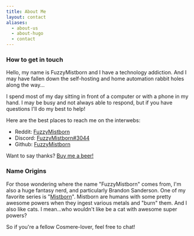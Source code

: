 ```yaml
---
title: About Me
layout: contact
aliases:
  - about-us
  - about-hugo
  - contact
---
```


### How to get in touch

Hello, my name is FuzzyMistborn and I have a technology addiction.  And I may have fallen down the self-hosting and home automation rabbit holes along the way...

I spend most of my day sitting in front of a computer or with a phone in my hand.  I may be busy and not always able to respond, but if you have questions I'll do my best to help!

Here are the best places to reach me on the interwebs:

- Reddit: [FuzzyMistborn](https://reddit.com/u/FuzzyMistborn/)
- Discord: [FuzzyMistborn#3044](https://discord.com/)
- Github: [FuzzyMistborn](https://github.com/FuzzyMistborn/)

Want to say thanks? [Buy me a beer!](https://www.buymeacoffee.com/fuzzymistborn)

### Name Origins

For those wondering where the name "FuzzyMistborn" comes from, I'm also a huge fantasy nerd, and particularly Brandon Sanderson.  One of my favorite series is "[Mistborn](https://en.wikipedia.org/wiki/Mistborn)".  Mistborn are humans with some pretty awesome powers when they ingest various metals and "burn" them.  And I also like cats.  I mean...who wouldn't like be a cat with awesome super powers?

So if you're a fellow Cosmere-lover, feel free to chat!
